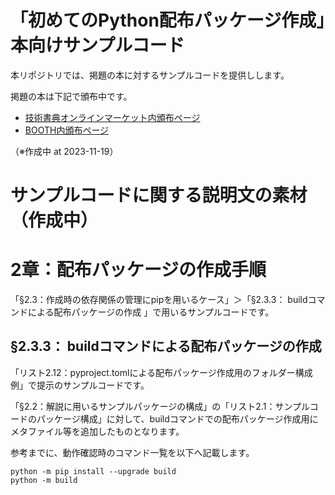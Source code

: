 # 「初めてのPython配布パッケージ作成」本向けサンプルコード

本リポジトリでは、掲題の本に対するサンプルコードを提供しします。

掲題の本は下記で頒布中です。

* [技術書典オンラインマーケット内頒布ページ](https://techbookfest.org/product/8uuq2rQytjrEUNDp92RgGp)
* [BOOTH内頒布ページ](https://xingyanhuan.booth.pm/items/5266614)

（※作成中 at 2023-11-19）

# サンプルコードに関する説明文の素材（作成中）

# 2章：配布パッケージの作成手順

「§2.3：作成時の依存関係の管理にpipを用いるケース」＞「§2.3.3： buildコマンドによる配布パッケージの作成
」で用いるサンプルコードです。



## §2.3.3： buildコマンドによる配布パッケージの作成

「リスト2.12：pyproject.tomlによる配布パッケージ作成用のフォルダー構成例」で提示のサンプルコードです。

「§2.2：解説に用いるサンプルパッケージの構成」の「リスト2.1：サンプルコードのパッケージ構成」に対して、buildコマンドでの配布パッケージ作成用にメタファイル等を追加したものとなります。

参考までに、動作確認時のコマンド一覧を以下へ記載します。

```
python -m pip install --upgrade build
python -m build
```




